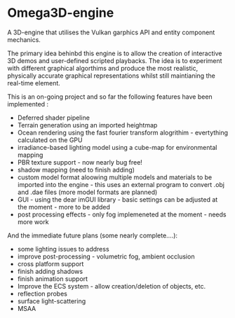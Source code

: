 # Omega3D-engine
A 3D-engine that utilises the Vulkan garphics API and entity component mechanics. 

The primary idea behinbd this engine is to allow the creation of interactive 3D demos and user-defined scripted playbacks. 
The idea is to experiment with different graphical algorthims and produce the most realistic, physically accurate 
graphical representations whilst still maintianing the real-time element. 

This is an on-going project and so far the following features have been implemented :

- Deferred shader pipeline
- Terrain generation using an imported heightmap
- Ocean rendering using the fast fourier transform alogrithim - evertything calculated on the GPU
- irradiance-based lighting model using a cube-map for environmental mapping
- PBR texture support - now nearly bug free!
- shadow mapping (need to finish adding)
- custom model format aloowing multiple models and materials to be imported into the engine - this uses an external program 
to convert .obj and .dae files (more model formats are planned)
- GUI - using the dear imGUI library - basic settings can be adjusted at the moment - more to be added
- post processing effects - only fog implemeneted at the moment - needs more work

And the immediate future plans (some nearly complete....):

- some lighting issues to address
- improve post-processing - volumetric fog, ambient occlusion
- cross platform support
- finish adding shadows
- finish animation support 
- Improve the ECS system - allow creation/deletion of objects, etc.
- reflection probes
- surface light-scattering
- MSAA

